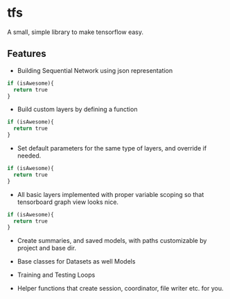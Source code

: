 # tfs
A small, simple library to make tensorflow easy.


## Features

- Building Sequential Network using json representation 

```python
if (isAwesome){
  return true
}
```

- Build custom layers by defining a function


```python
if (isAwesome){
  return true
}
```

- Set default parameters for the same type of layers, and override if needed.


```python
if (isAwesome){
  return true
}
```

- All basic layers implemented with proper variable scoping so that tensorboard graph view looks nice.


```python
if (isAwesome){
  return true
}
```

- Create summaries, and saved models, with paths customizable by project and base dir.

- Base classes for Datasets as well Models

- Training and Testing Loops

- Helper functions that create session, coordinator, file writer etc. for you.
